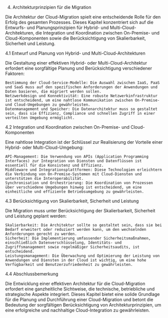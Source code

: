 4. Architekturprinzipien für die Migration

Die Architektur der Cloud-Migration spielt eine entscheidende Rolle für den Erfolg des gesamten Prozesses. Dieses Kapitel konzentriert sich auf die Entwurfs- und Planungsprinzipien für Hybrid- und Multi-Cloud-Architekturen, die Integration und Koordination zwischen On-Premise- und Cloud-Komponenten sowie die Berücksichtigung von Skalierbarkeit, Sicherheit und Leistung.

4.1 Entwurf und Planung von Hybrid- und Multi-Cloud-Architekturen

Die Gestaltung einer effektiven Hybrid- oder Multi-Cloud-Architektur erfordert eine sorgfältige Planung und Berücksichtigung verschiedener Faktoren:

    Bestimmung der Cloud-Service-Modelle: Die Auswahl zwischen IaaS, PaaS und SaaS muss auf den spezifischen Anforderungen der Anwendungen und Daten basieren, die migriert werden sollen.
    Netzwerkdesign und Konnektivität: Eine robuste Netzwerkinfrastruktur ist entscheidend, um eine nahtlose Kommunikation zwischen On-Premise- und Cloud-Umgebungen zu gewährleisten.
    Datenmanagement und Speicher: Die Datenarchitektur muss so gestaltet sein, dass sie Effizienz, Compliance und schnellen Zugriff in einer verteilten Umgebung ermöglicht.

4.2 Integration und Koordination zwischen On-Premise- und Cloud-Komponenten

Eine nahtlose Integration ist der Schlüssel zur Realisierung der Vorteile einer Hybrid- oder Multi-Cloud-Umgebung:

    API-Management: Die Verwendung von APIs (Application Programming Interfaces) zur Integration von Diensten und Datenflüssen ist essentiell für die Konsistenz und Effizienz.
    Middleware und Integrationsplattformen: Diese Technologien erleichtern die Verbindung von On-Premise-Systemen mit Cloud-Diensten und unterstützen die Interoperabilität.
    Synchronisation und Orchestrierung: Die Koordination von Prozessen über verschiedene Umgebungen hinweg ist entscheidend, um eine einheitliche und effiziente Betriebsumgebung zu gewährleisten.

4.3 Berücksichtigung von Skalierbarkeit, Sicherheit und Leistung

Die Migration muss unter Berücksichtigung der Skalierbarkeit, Sicherheit und Leistung geplant werden:

    Skalierbarkeit: Die Architektur sollte so gestaltet sein, dass sie bei Bedarf erweitert oder reduziert werden kann, um den wechselnden Anforderungen gerecht zu werden.
    Sicherheit: Die Implementierung umfassender Sicherheitsmaßnahmen, einschließlich Datenverschlüsselung, Identitäts- und Zugriffsmanagement sowie regelmäßiger Sicherheitsaudits, ist entscheidend.
    Leistungsmanagement: Die Überwachung und Optimierung der Leistung von Anwendungen und Diensten in der Cloud ist wichtig, um eine hohe Verfügbarkeit und Benutzerzufriedenheit zu gewährleisten.

4.4 Abschlussbemerkung

Die Entwicklung einer effektiven Architektur für die Cloud-Migration erfordert eine ganzheitliche Sichtweise, die technische, betriebliche und strategische Aspekte integriert. Dieses Kapitel bietet eine solide Grundlage für die Planung und Durchführung einer Cloud-Migration und betont die Bedeutung der sorgfältigen Berücksichtigung von Architekturprinzipien, um eine erfolgreiche und nachhaltige Cloud-Integration zu gewährleisten.